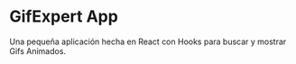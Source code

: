 # GifExpert App

Una pequeña aplicación hecha en React con Hooks para buscar y mostrar Gifs Animados.